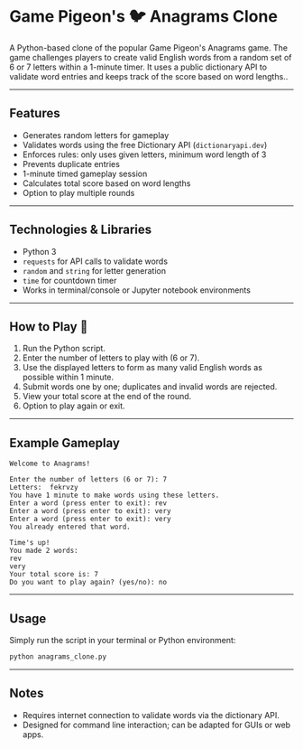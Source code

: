 # Game Pigeon's 🐦 Anagrams Clone 

A Python-based clone of the popular Game Pigeon's Anagrams game. The game challenges players to create valid English words from a random set of 6 or 7 letters within a 1-minute timer. It uses a public dictionary API to validate word entries and keeps track of the score based on word lengths..

---

## Features

* Generates random letters for gameplay
* Validates words using the free Dictionary API (`dictionaryapi.dev`)
* Enforces rules: only uses given letters, minimum word length of 3
* Prevents duplicate entries
* 1-minute timed gameplay session
* Calculates total score based on word lengths
* Option to play multiple rounds

---

## Technologies & Libraries

* Python 3
* `requests` for API calls to validate words
* `random` and `string` for letter generation
* `time` for countdown timer
* Works in terminal/console or Jupyter notebook environments

---

## How to Play 🎲

1. Run the Python script.
2. Enter the number of letters to play with (6 or 7).
3. Use the displayed letters to form as many valid English words as possible within 1 minute.
4. Submit words one by one; duplicates and invalid words are rejected.
5. View your total score at the end of the round.
6. Option to play again or exit.

---

## Example Gameplay

```
Welcome to Anagrams!

Enter the number of letters (6 or 7): 7
Letters:  fekrvzy
You have 1 minute to make words using these letters.
Enter a word (press enter to exit): rev
Enter a word (press enter to exit): very
Enter a word (press enter to exit): very
You already entered that word.

Time's up!
You made 2 words:
rev
very
Your total score is: 7
Do you want to play again? (yes/no): no
```

---

## Usage

Simply run the script in your terminal or Python environment:

```bash
python anagrams_clone.py
```

---

## Notes

* Requires internet connection to validate words via the dictionary API.
* Designed for command line interaction; can be adapted for GUIs or web apps.
